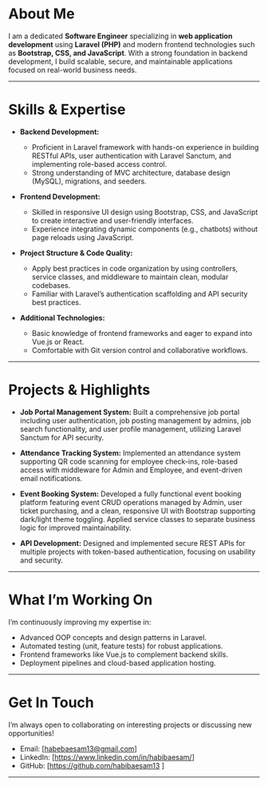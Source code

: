 
# About Me

I am a dedicated **Software Engineer** specializing in **web application development** using **Laravel (PHP)** and modern frontend technologies such as **Bootstrap, CSS, and JavaScript**. With a strong foundation in backend development, I build scalable, secure, and maintainable applications focused on real-world business needs.

---

# Skills & Expertise

* **Backend Development:**

  * Proficient in Laravel framework with hands-on experience in building RESTful APIs, user authentication with Laravel Sanctum, and implementing role-based access control.
  * Strong understanding of MVC architecture, database design (MySQL), migrations, and seeders.

* **Frontend Development:**

  * Skilled in responsive UI design using Bootstrap, CSS, and JavaScript to create interactive and user-friendly interfaces.
  * Experience integrating dynamic components (e.g., chatbots) without page reloads using JavaScript.

* **Project Structure & Code Quality:**

  * Apply best practices in code organization by using controllers, service classes, and middleware to maintain clean, modular codebases.
  * Familiar with Laravel’s authentication scaffolding and API security best practices.

* **Additional Technologies:**

  * Basic knowledge of frontend frameworks and eager to expand into Vue.js or React.
  * Comfortable with Git version control and collaborative workflows.

---

# Projects & Highlights

* **Job Portal Management System:**
  Built a comprehensive job portal including user authentication, job posting management by admins, job search functionality, and user profile management, utilizing Laravel Sanctum for API security.

* **Attendance Tracking System:**
  Implemented an attendance system supporting QR code scanning for employee check-ins, role-based access with middleware for Admin and Employee, and event-driven email notifications.

* **Event Booking System:**
  Developed a fully functional event booking platform featuring event CRUD operations managed by Admin, user ticket purchasing, and a clean, responsive UI with Bootstrap supporting dark/light theme toggling. Applied service classes to separate business logic for improved maintainability.

* **API Development:**
  Designed and implemented secure REST APIs for multiple projects with token-based authentication, focusing on usability and security.

---

# What I’m Working On

I’m continuously improving my expertise in:

* Advanced OOP concepts and design patterns in Laravel.
* Automated testing (unit, feature tests) for robust applications.
* Frontend frameworks like Vue.js to complement backend skills.
* Deployment pipelines and cloud-based application hosting.

---

# Get In Touch

I’m always open to collaborating on interesting projects or discussing new opportunities!

* Email: \[[habebaesam13@gmail.com](mailto:habebaesam13@gmail.com)]
* LinkedIn: \[https://www.linkedin.com/in/habibaesam/]
* GitHub: \[https://github.com/habibaesam13 ]

---
